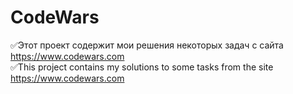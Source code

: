 # CodeWars
:white_check_mark:Этот проект содержит мои решения некоторых задач с сайта https://www.codewars.com  
:white_check_mark:This project contains my solutions to some tasks from the site https://www.codewars.com
